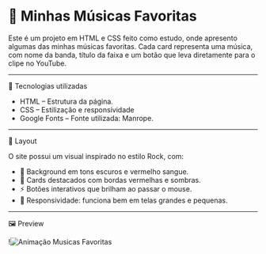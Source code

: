 # 🎸 Minhas Músicas Favoritas


Este é um projeto em HTML e CSS feito como estudo, onde apresento algumas das minhas músicas favoritas.
Cada card representa uma música, com nome da banda, título da faixa e um botão que leva diretamente para o clipe no YouTube.

---

🚀 Tecnologias utilizadas

- HTML – Estrutura da página.
- CSS – Estilização e responsividade
- Google Fonts – Fonte utilizada: Manrope.

---

🎨 Layout

O site possui um visual inspirado no estilo Rock, com:

- 🎸 Background em tons escuros e vermelho sangue.
- 🎵 Cards destacados com bordas vermelhas e sombras.
- ⚡ Botões interativos que brilham ao passar o mouse.
- 📱 Responsividade: funciona bem em telas grandes e pequenas.


---

🖼️ Preview

!![Animação Musicas Favoritas](https://github.com/user-attachments/assets/9a65c157-3e9a-41b7-a2a8-209a29692cc7)



